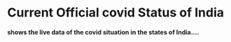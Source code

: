 # Current Official covid Status of India
#### shows the live data of the covid situation in the states of India....
